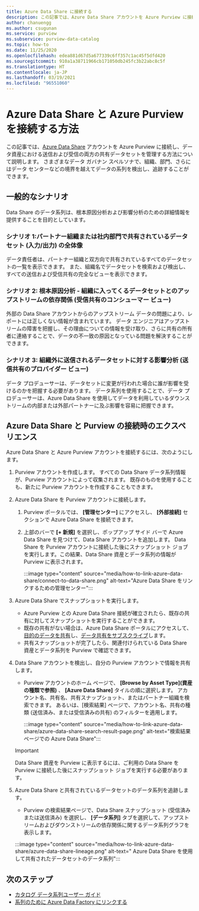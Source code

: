 ```yaml
---
title: Azure Data Share に接続する
description: この記事では、Azure Data Share アカウントを Azure Purview に接続して、資産を検索し、データ系列を追跡する方法について説明します。
author: chanuengg
ms.author: csugunan
ms.service: purview
ms.subservice: purview-data-catalog
ms.topic: how-to
ms.date: 11/25/2020
ms.openlocfilehash: edea881d67d5a677339c6ff357c1ac45f5dfd420
ms.sourcegitcommit: 910a1a38711966cb171050db245fc3b22abc8c5f
ms.translationtype: HT
ms.contentlocale: ja-JP
ms.lasthandoff: 03/19/2021
ms.locfileid: "96551060"
---
```

# <a name="how-to-connect-azure-data-share-and-azure-purview"></a>Azure Data Share と Azure Purview を接続する方法

この記事では、[Azure Data Share](../data-share/overview.md) アカウントを Azure Purview に接続し、データ資産における送信および受信の両方の共有データセットを管理する方法について説明します。 さまざまなデータ ガバナン スペルソナで、組織、部門、さらにはデータ センターなどの境界を越えてデータの系列を検出し、追跡することができます。

## <a name="common-scenarios"></a>一般的なシナリオ

Data Share のデータ系列は、根本原因分析および影響分析のための詳細情報を提供することを目的としています。

### <a name="scenario-1-360-view-of-datasets-shared-inout-for-a-partner-organization-or-internal-department"></a>シナリオ 1:パートナー組織または社内部門で共有されているデータセット (入力/出力) の全体像

データ責任者は、パートナー組織と双方向で共有されているすべてのデータセットの一覧を表示できます。 また、組織名でデータセットを検索および検出し、すべての送信および受信共有の完全なビューを表示できます。

### <a name="scenario-2-root-cause-analysis---upstream-dependency-on-datasets-coming-into-organization-consumer-view-of-incoming-shares"></a>シナリオ 2: 根本原因分析 - 組織に入ってくるデータセットとのアップストリームの依存関係 (受信共有のコンシューマー ビュー)

外部の Data Share アカウントからのアップストリーム データの問題により、レポートには正しくない情報が含まれています。 データ エンジニアはアップストリームの障害を把握し、その理由についての情報を受け取り、さらに共有の所有者に連絡することで、データの不一致の原因となっている問題を解決することができます。

### <a name="scenario-3-impact-analysis-on-datasets-going-outside-organization-provider-view-of-outgoing-shares"></a>シナリオ 3: 組織外に送信されるデータセットに対する影響分析 (送信共有のプロバイダー ビュー)

データ プロデューサーは、データセットに変更が行われた場合に誰が影響を受けるのかを把握する必要があります。 データ系列を使用することで、データ プロデューサーは、Azure Data Share を使用してデータを利用しているダウンストリームの内部または外部パートナーに及ぶ影響を容易に把握できます。

## <a name="azure-data-share-and-purview-connected-experience"></a>Azure Data Share と Purview の接続時のエクスペリエンス

Azure Data Share と Azure Purview アカウントを接続するには、次のようにします。

1. Purview アカウントを作成します。 すべての Data Share データ系列情報が、Purview アカウントによって収集されます。 既存のものを使用することも、新たに Purview アカウントを作成することもできます。

1. Azure Data Share を Purview アカウントに接続します。

    1. Purview ポータルでは、 **[管理センター]** にアクセスし、 **[外部接続]** セクションで Azure Data Share を接続できます。
    1. 上部のバーで **[+ 新規]** を選択し、ポップアップ サイド バーで Azure Data Share を見つけて、Data Share アカウントを追加します。 Data Share を Purview アカウントに接続した後にスナップショット ジョブを実行します。この結果、Data Share 資産とデータ系列の情報が Purview に表示されます。

       :::image type="content" source="media/how-to-link-azure-data-share/connect-to-data-share.png" alt-text="Azure Data Share をリンクするための管理センター":::

1. Azure Data Share でスナップショットを実行します。

    - Azure Purview との Azure Data Share 接続が確立されたら、既存の共有に対してスナップショットを実行することができます。 
    - 既存の共有がない場合は、Azure Data Share ポータルにアクセスして、[目的のデータを共有](../data-share/share-your-data.md)し、[データ共有をサブスクライブ](../data-share/subscribe-to-data-share.md)します。
    - 共有スナップショットが完了したら、関連付けられている Data Share 資産とデータ系列を Purview で確認できます。

1. Data Share アカウントを検出し、自分の Purview アカウントで情報を共有します。

    - Purview アカウントのホーム ページで、 **[Browse by Asset Type]\(資産の種類で参照\)** 、 **[Azure Data Share]** タイルの順に選択します。 アカウント名、共有名、共有スナップショット、またはパートナー組織を検索できます。 あるいは、[検索結果] ページで、アカウント名、共有の種類 (送信済み、または受信済みの共有) のフィルターを適用します。

       :::image type="content" source="media/how-to-link-azure-data-share/azure-data-share-search-result-page.png" alt-text="検索結果ページでの Azure Data Share":::

    >[!Important]
    >Data Share 資産を Purview に表示するには、ご利用の Data Share を Purview に接続した後にスナップショット ジョブを実行する必要があります。

1. Azure Data Share と共有されているデータセットのデータ系列を追跡します。

    - Purview の検索結果ページで、Data Share スナップショット (受信済みまたは送信済み) を選択し、 **[データ系列]** タブを選択して、アップストリームおよびダウンストリームの依存関係に関するデータ系列グラフを表示します。

    :::image type="content" source="media/how-to-link-azure-data-share/azure-data-share-lineage.png" alt-text=" Azure Data Share を使用して共有されたデータセットのデータ系列":::

## <a name="next-steps"></a>次のステップ

- [カタログ データ系列ユーザー ガイド](catalog-lineage-user-guide.md)
- [系列のために Azure Data Factory にリンクする](how-to-link-azure-data-factory.md)
